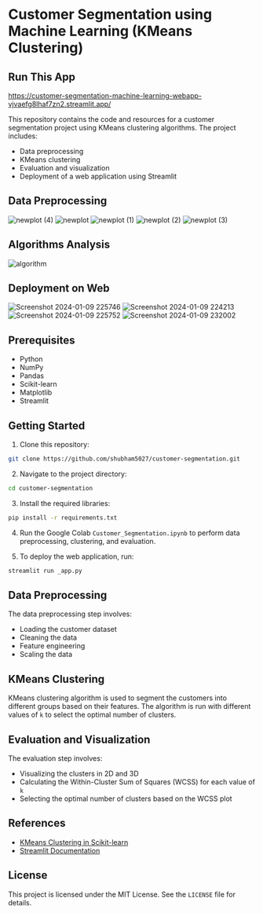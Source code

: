  Customer Segmentation using Machine Learning (KMeans Clustering)
==============================================================


Run This App
------------
https://customer-segmentation-machine-learning-webapp-vjvaefg8lhaf7zn2.streamlit.app/

This repository contains the code and resources for a customer segmentation project using KMeans clustering algorithms. The project includes:

* Data preprocessing
* KMeans clustering
* Evaluation and visualization
* Deployment of a web application using Streamlit


Data Preprocessing
-----------------
  
![newplot (4)](https://github.com/shubham5027/Customer-Segmentation-Machine-Learning-Webapp/assets/132193443/462a43ef-45a5-4bd6-a77b-c8401ab6c4b4)
![newplot](https://github.com/shubham5027/Customer-Segmentation-Machine-Learning-Webapp/assets/132193443/b758a966-2ec6-435c-acc0-94c500490096)
![newplot (1)](https://github.com/shubham5027/Customer-Segmentation-Machine-Learning-Webapp/assets/132193443/575c3384-6c35-4ebe-8bf5-25c12b59c4b0)
![newplot (2)](https://github.com/shubham5027/Customer-Segmentation-Machine-Learning-Webapp/assets/132193443/4ed2687c-ecab-49c7-9802-2bfa17b028ac)
![newplot (3)](https://github.com/shubham5027/Customer-Segmentation-Machine-Learning-Webapp/assets/132193443/a201b6dc-54f2-4dee-a410-88b017294e95)


Algorithms Analysis
-----------------

![algorithm](https://github.com/shubham5027/Customer-Segmentation-Machine-Learning-Webapp/assets/132193443/61310abc-7a51-4041-ada2-f52e63d50c3b)



Deployment on Web
-----------------

![Screenshot 2024-01-09 225746](https://github.com/shubham5027/Customer-Segmentation-Machine-Learning-Webapp/assets/132193443/6433787d-06da-4c41-8be3-8400cbf27c30)
![Screenshot 2024-01-09 224213](https://github.com/shubham5027/Customer-Segmentation-Machine-Learning-Webapp/assets/132193443/5e61a9a3-332f-4845-8a3a-2adf783d7bad)
![Screenshot 2024-01-09 225752](https://github.com/shubham5027/Customer-Segmentation-Machine-Learning-Webapp/assets/132193443/643ed342-516f-40f8-906d-88ff32a66bae)
![Screenshot 2024-01-09 232002](https://github.com/shubham5027/Customer-Segmentation-Machine-Learning-Webapp/assets/132193443/69b7046e-a1fe-4937-8459-8530cda3430a)


Prerequisites
-------------

* Python 
* NumPy
* Pandas
* Scikit-learn
* Matplotlib
* Streamlit

Getting Started
---------------

1. Clone this repository:

```bash
git clone https://github.com/shubham5027/customer-segmentation.git
```

2. Navigate to the project directory:

```bash
cd customer-segmentation
```

3. Install the required libraries:

```bash
pip install -r requirements.txt
```

4. Run the Google Colab `Customer_Segmentation.ipynb` to perform data preprocessing, clustering, and evaluation.

5. To deploy the web application, run:

```bash
streamlit run _app.py
```

Data Preprocessing
------------------

The data preprocessing step involves:

* Loading the customer dataset
* Cleaning the data
* Feature engineering
* Scaling the data

KMeans Clustering
-----------------

KMeans clustering algorithm is used to segment the customers into different groups based on their features. The algorithm is run with different values of `k` to select the optimal number of clusters.

Evaluation and Visualization
----------------------------

The evaluation step involves:

* Visualizing the clusters in 2D and 3D
* Calculating the Within-Cluster Sum of Squares (WCSS) for each value of `k`
* Selecting the optimal number of clusters based on the WCSS plot

References
----------

* [KMeans Clustering in Scikit-learn](https://scikit-learn.org/stable/modules/generated/sklearn.cluster.KMeans.html)
* [Streamlit Documentation](https://docs.streamlit.io/)

License
-------

This project is licensed under the MIT License. See the `LICENSE` file for details.  
